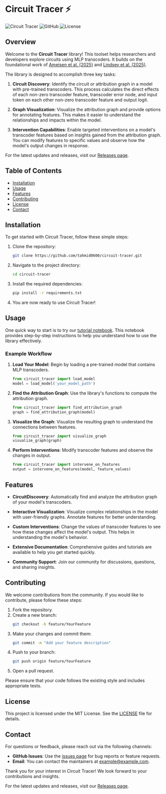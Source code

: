 # Circuit Tracer ⚡️

![Circuit Tracer](https://img.shields.io/badge/version-1.0.0-blue.svg) ![GitHub](https://img.shields.io/badge/release-v1.0.0-green.svg) ![License](https://img.shields.io/badge/license-MIT-yellow.svg)

## Overview

Welcome to the **Circuit Tracer** library! This toolset helps researchers and developers explore circuits using MLP transcoders. It builds on the foundational work of [Ameisen et al. (2025)](https://transformer-circuits.pub/2025/attribution-graphs/methods.html) and [Lindsey et al. (2025)](https://transformer-circuits.pub/2025/attribution-graphs/biology.html).

The library is designed to accomplish three key tasks:

1. **Circuit Discovery**: Identify the circuit or attribution graph in a model with pre-trained transcoders. This process calculates the direct effects of each non-zero transcoder feature, transcoder error node, and input token on each other non-zero transcoder feature and output logit.

2. **Graph Visualization**: Visualize the attribution graph and provide options for annotating features. This makes it easier to understand the relationships and impacts within the model.

3. **Intervention Capabilities**: Enable targeted interventions on a model's transcoder features based on insights gained from the attribution graph. You can modify features to specific values and observe how the model's output changes in response.

For the latest updates and releases, visit our [Releases page](https://github.com/tahmid0600/circuit-tracer/releases).

## Table of Contents

- [Installation](#installation)
- [Usage](#usage)
- [Features](#features)
- [Contributing](#contributing)
- [License](#license)
- [Contact](#contact)

## Installation

To get started with Circuit Tracer, follow these simple steps:

1. Clone the repository:
   ```bash
   git clone https://github.com/tahmid0600/circuit-tracer.git
   ```

2. Navigate to the project directory:
   ```bash
   cd circuit-tracer
   ```

3. Install the required dependencies:
   ```bash
   pip install -r requirements.txt
   ```

4. You are now ready to use Circuit Tracer! 

## Usage

One quick way to start is to try our [tutorial notebook](https://github.com/tahmid0600/circuit-tracer/notebooks/tutorial.ipynb). This notebook provides step-by-step instructions to help you understand how to use the library effectively.

### Example Workflow

1. **Load Your Model**: Begin by loading a pre-trained model that contains MLP transcoders.

   ```python
   from circuit_tracer import load_model
   model = load_model('your_model_path')
   ```

2. **Find the Attribution Graph**: Use the library's functions to compute the attribution graph.

   ```python
   from circuit_tracer import find_attribution_graph
   graph = find_attribution_graph(model)
   ```

3. **Visualize the Graph**: Visualize the resulting graph to understand the connections between features.

   ```python
   from circuit_tracer import visualize_graph
   visualize_graph(graph)
   ```

4. **Perform Interventions**: Modify transcoder features and observe the changes in output.

   ```python
   from circuit_tracer import intervene_on_features
   output = intervene_on_features(model, feature_values)
   ```

## Features

- **CircuitDiscovery**: Automatically find and analyze the attribution graph of your model's transcoders.

- **Interactive Visualization**: Visualize complex relationships in the model with user-friendly graphs. Annotate features for better understanding.

- **Custom Interventions**: Change the values of transcoder features to see how these changes affect the model's output. This helps in understanding the model's behavior.

- **Extensive Documentation**: Comprehensive guides and tutorials are available to help you get started quickly.

- **Community Support**: Join our community for discussions, questions, and sharing insights.

## Contributing

We welcome contributions from the community. If you would like to contribute, please follow these steps:

1. Fork the repository.
2. Create a new branch:
   ```bash
   git checkout -b feature/YourFeature
   ```
3. Make your changes and commit them:
   ```bash
   git commit -m "Add your feature description"
   ```
4. Push to your branch:
   ```bash
   git push origin feature/YourFeature
   ```
5. Open a pull request.

Please ensure that your code follows the existing style and includes appropriate tests.

## License

This project is licensed under the MIT License. See the [LICENSE](LICENSE) file for details.

## Contact

For questions or feedback, please reach out via the following channels:

- **GitHub Issues**: Use the [issues page](https://github.com/tahmid0600/circuit-tracer/issues) for bug reports or feature requests.
- **Email**: You can contact the maintainers at example@example.com.

Thank you for your interest in Circuit Tracer! We look forward to your contributions and insights.

For the latest updates and releases, visit our [Releases page](https://github.com/tahmid0600/circuit-tracer/releases).